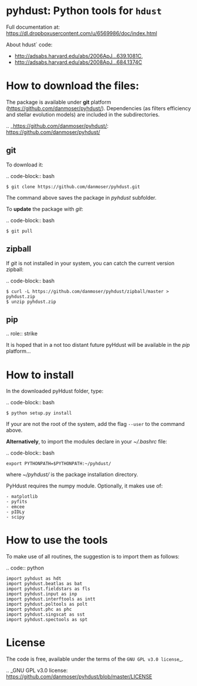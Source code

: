pyhdust: Python tools for `hdust`
=============================================================

Full documentation at:
https://dl.dropboxusercontent.com/u/6569986/doc/index.html

About hdust` code: 
- http://adsabs.harvard.edu/abs/2006ApJ...639.1081C, 
- http://adsabs.harvard.edu/abs/2008ApJ...684.1374C


How to download the files:
================================
The package is available under **git** platform
(https://github.com/danmoser/pyhdust/). Dependencies (as filters
efficiency and stellar evolution models) are included in the subdirectories.

.. _https://github.com/danmoser/pyhdust/: https://github.com/danmoser/pyhdust/

git
-------

To download it:

.. code-block:: bash

    $ git clone https://github.com/danmoser/pyhdust.git

The command above saves the package in *pyhdust* subfolder. 

To **update** the package with *git*:

.. code-block:: bash

    $ git pull

zipball
---------

If *git* is not installed in your system, you can catch the current version
zipball:

.. code-block:: bash

    $ curl -L https://github.com/danmoser/pyhdust/zipball/master > pyhdust.zip
    $ unzip pyhdust.zip

pip
---

.. role:: strike

It is hoped that in a not too distant future pyHdust will be available in the
*pip* platform...


How to install
=================

In the downloaded pyHdust folder, type:

.. code-block:: bash

    $ python setup.py install

If your are not the root of the system, add the flag ``--user`` to the command
above.

**Alternatively**, to import the modules declare in your *~/.bashrc* file:

.. code-block:: bash
    
    export PYTHONPATH=$PYTHONPATH:~/pyhdust/

where *~/pyhdust/* is the package installation directory.

PyHdust requires the numpy module. Optionally, it makes use of: 

    - matplotlib
    - pyfits
    - emcee
    - pIDLy
    - scipy


How to use the tools
===============================================
To make use of all routines, the suggestion is to import them as follows:

.. code:: python

    import pyhdust as hdt
    import pyhdust.beatlas as bat
    import pyhdust.fieldstars as fls
    import pyhdust.input as inp
    import pyhdust.interftools as intt
    import pyhdust.poltools as polt
    import pyhdust.phc as phc
    import pyhdust.singscat as sst
    import pyhdust.spectools as spt


License
==========

The code is free, available under the terms of the `GNU GPL v3.0 license`_.

.. _GNU GPL v3.0 license: 
	https://github.com/danmoser/pyhdust/blob/master/LICENSE